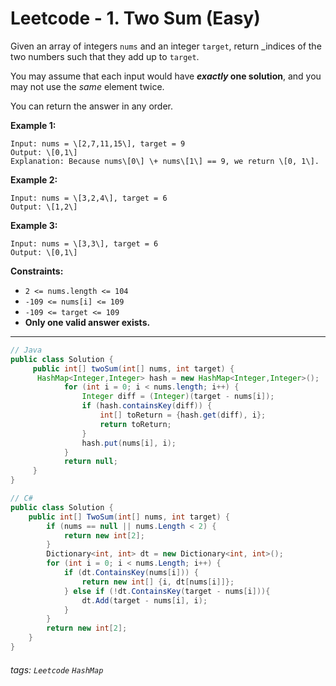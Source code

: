 Leetcode - 1. Two Sum (Easy)
============================

Given an array of integers `nums` and an integer `target`, return _indices of the two numbers such that they add up to `target`.

You may assume that each input would have **_exactly_ one solution**, and you may not use the _same_ element twice.

You can return the answer in any order.

**Example 1:**
```
Input: nums = \[2,7,11,15\], target = 9  
Output: \[0,1\]  
Explanation: Because nums\[0\] \+ nums\[1\] == 9, we return \[0, 1\].
```
**Example 2:**
```
Input: nums = \[3,2,4\], target = 6  
Output: \[1,2\]
```
**Example 3:**
```
Input: nums = \[3,3\], target = 6  
Output: \[0,1\]
```
**Constraints:**

-   `2 <= nums.length <= 104`
-   `-109 <= nums[i] <= 109`
-   `-109 <= target <= 109`
-   **Only one valid answer exists.**

---

```java
// Java  
public class Solution {  
     public int[] twoSum(int[] nums, int target) {  
      HashMap<Integer,Integer> hash = new HashMap<Integer,Integer>();  
            for (int i = 0; i < nums.length; i++) {  
                Integer diff = (Integer)(target - nums[i]);  
                if (hash.containsKey(diff)) {  
                    int[] toReturn = {hash.get(diff), i};  
                    return toReturn;  
                }  
                hash.put(nums[i], i);  
            }  
            return null;  
     }  
}
```

```csharp
// C#  
public class Solution {  
    public int[] TwoSum(int[] nums, int target) {  
        if (nums == null || nums.Length < 2) {  
            return new int[2];  
        }  
        Dictionary<int, int> dt = new Dictionary<int, int>();  
        for (int i = 0; i < nums.Length; i++) {  
            if (dt.ContainsKey(nums[i])) {  
                return new int[] {i, dt[nums[i]]};  
            } else if (!dt.ContainsKey(target - nums[i])){  
                dt.Add(target - nums[i], i);  
            }  
        }  
        return new int[2];  
    }  
}
```


###### tags: `Leetcode` `HashMap`
